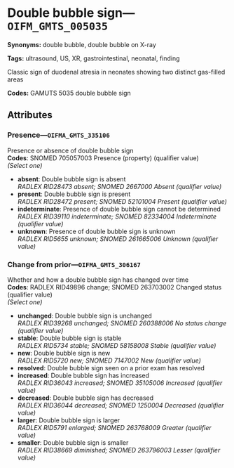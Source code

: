 # Double bubble sign—`OIFM_GMTS_005035`

**Synonyms:** double bubble, double bubble on X-ray

**Tags:** ultrasound, US, XR, gastrointestinal, neonatal, finding

Classic sign of duodenal atresia in neonates showing two distinct gas-filled areas

**Codes:** GAMUTS 5035 double bubble sign

## Attributes

### Presence—`OIFMA_GMTS_335106`

Presence or absence of double bubble sign  
**Codes**: SNOMED 705057003 Presence (property) (qualifier value)  
*(Select one)*

- **absent**: Double bubble sign is absent  
_RADLEX RID28473 absent; SNOMED 2667000 Absent (qualifier value)_
- **present**: Double bubble sign is present  
_RADLEX RID28472 present; SNOMED 52101004 Present (qualifier value)_
- **indeterminate**: Presence of double bubble sign cannot be determined  
_RADLEX RID39110 indeterminate; SNOMED 82334004 Indeterminate (qualifier value)_
- **unknown**: Presence of double bubble sign is unknown  
_RADLEX RID5655 unknown; SNOMED 261665006 Unknown (qualifier value)_

### Change from prior—`OIFMA_GMTS_306167`

Whether and how a double bubble sign has changed over time  
**Codes**: RADLEX RID49896 change; SNOMED 263703002 Changed status (qualifier value)  
*(Select one)*

- **unchanged**: Double bubble sign is unchanged  
_RADLEX RID39268 unchanged; SNOMED 260388006 No status change (qualifier value)_
- **stable**: Double bubble sign is stable  
_RADLEX RID5734 stable; SNOMED 58158008 Stable (qualifier value)_
- **new**: Double bubble sign is new  
_RADLEX RID5720 new; SNOMED 7147002 New (qualifier value)_
- **resolved**: Double bubble sign seen on a prior exam has resolved  
- **increased**: Double bubble sign has increased  
_RADLEX RID36043 increased; SNOMED 35105006 Increased (qualifier value)_
- **decreased**: Double bubble sign has decreased  
_RADLEX RID36044 decreased; SNOMED 1250004 Decreased (qualifier value)_
- **larger**: Double bubble sign is larger  
_RADLEX RID5791 enlarged; SNOMED 263768009 Greater (qualifier value)_
- **smaller**: Double bubble sign is smaller  
_RADLEX RID38669 diminished; SNOMED 263796003 Lesser (qualifier value)_